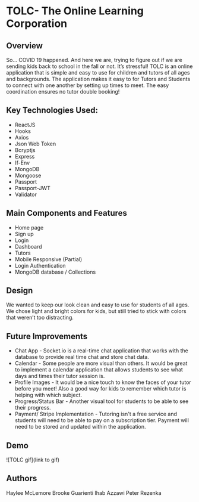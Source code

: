 # TOLC- The Online Learning Corporation

## Overview
So... COVID 19 happened. And here we are, trying to figure out if we are sending kids back to school in the fall or not. It’s stressful! 
TOLC is an online application that is simple and easy to use for children and tutors of all ages and backgrounds.
The application makes it easy to for Tutors and Students to connect with one another by setting up times to meet. 
The easy coordination ensures no tutor double booking!

## Key Technologies Used:
* ReactJS
* Hooks
* Axios
* Json Web Token 
* Bcryptjs
* Express
* If-Env
* MongoDB
* Mongoose
* Passport
* Passport-JWT
* Validator


## Main Components and Features
* Home page
* Sign up 
* Login 
* Dashboard 
* Tutors 
* Mobile Responsive (Partial)
* Login Authentication
* MongoDB database / Collections


## Design
We wanted to keep our look clean and easy to use for students of all ages. We chose light and bright colors for kids, but still tried to stick with colors that weren’t too distracting.


## Future Improvements
* Chat App - Socket.io is a real-time chat application that works with the database to provide real time chat and store chat data.
* Calendar - Some people are more visual than others. It would be great to implement a calendar application that allows students to see what days and times their tutor session is.
* Profile Images - It would be a nice touch to know the faces of your tutor before you meet! Also a good way for kids to remember which tutor is helping with which subject.
* Progress/Status Bar - Another visual tool for students to be able to see their progress. 
* Payment/ Stripe Implementation - Tutoring isn't a free service and students will need to be able to pay on a subscription tier. Payment will need to be stored and updated within the application.

## Demo
![TOLC gif](link to gif)

## Authors
Haylee McLemore 
Brooke Guarienti 
Ihab Azzawi
Peter Rezenka
